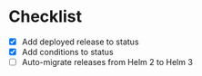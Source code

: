 # Checklist

- [x] Add deployed release to status
- [x] Add conditions to status
- [ ] Auto-migrate releases from Helm 2 to Helm 3
